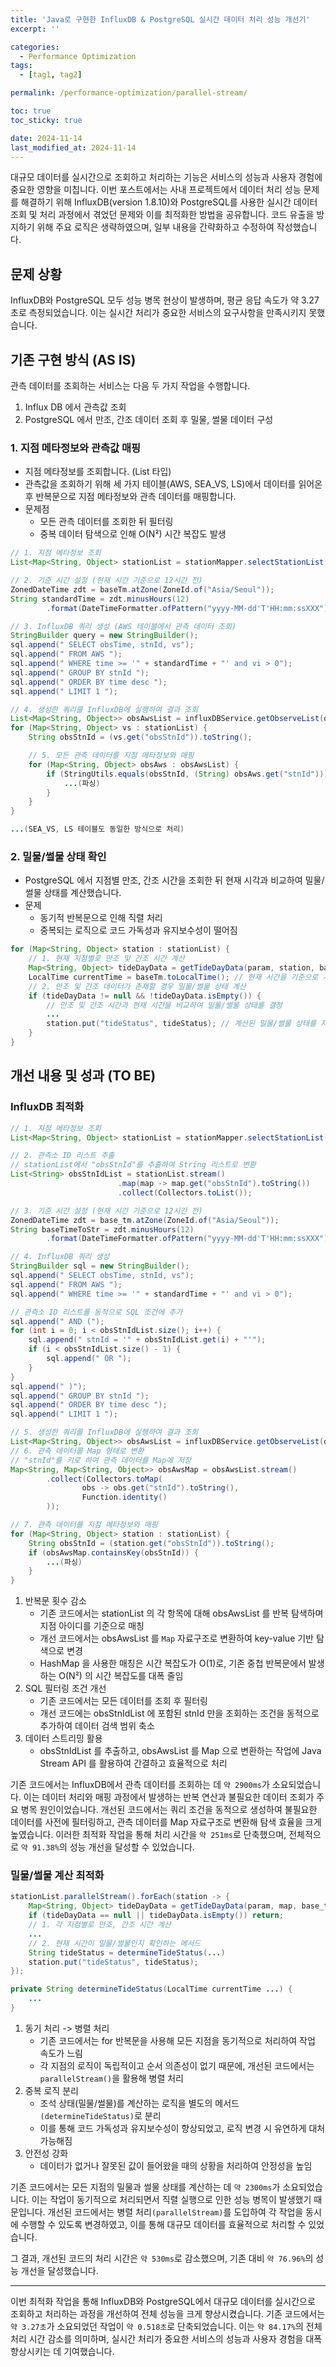 ```yaml
---
title: 'Java로 구현한 InfluxDB & PostgreSQL 실시간 데이터 처리 성능 개선기'
excerpt: ''

categories:
  - Performance Optimization
tags:
  - [tag1, tag2]

permalink: /performance-optimization/parallel-stream/

toc: true
toc_sticky: true

date: 2024-11-14
last_modified_at: 2024-11-14
---
```


대규모 데이터를 실시간으로 조회하고 처리하는 기능은 서비스의 성능과 사용자 경험에 중요한 영향을 미칩니다. 이번 포스트에서는 사내 프로젝트에서 데이터 처리 성능 문제를 해결하기 위해 InfluxDB(version 1.8.10)와 PostgreSQL를 사용한 실시간 데이터 조회 및 처리 과정에서 겪었던 문제와 이를 최적화한 방법을 공유합니다. 코드 유출을 방지하기 위해 주요 로직은 생략하였으며, 일부 내용을 간략화하고 수정하여 작성했습니다.

## 문제 상황
InfluxDB와 PostgreSQL 모두 성능 병목 현상이 발생하며, 평균 응답 속도가 약 3.27초로 측정되었습니다. 이는 실시간 처리가 중요한 서비스의 요구사항을 만족시키지 못했습니다.

## 기존 구현 방식 (AS IS)
관측 데이터를 조회하는 서비스는 다음 두 가지 작업을 수행합니다.

1. Influx DB 에서 관측값 조회
2. PostgreSQL 에서 만조, 간조 데이터 조회 후 밀물, 썰물 데이터 구성


### 1. 지점 메타정보와 관측값 매핑

- 지점 메타정보를 조회합니다. (List 타입)
- 관측값을 조회하기 위해 세 가지 테이블(AWS, SEA_VS, LS)에서 데이터를 읽어온 후 반복문으로 지점 메타정보와 관측 데이터를 매핑합니다.
- 문제점
    - 모든 관측 데이터를 조회한 뒤 필터링
    - 중복 데이터 탐색으로 인해 O(N²) 시간 복잡도 발생

```java
// 1. 지점 메타정보 조회
List<Map<String, Object> stationList = stationMapper.selectStationList(param);

// 2. 기준 시간 설정 (현재 시간 기준으로 12시간 전)
ZonedDateTime zdt = baseTm.atZone(ZoneId.of("Asia/Seoul"));
String standardTime = zdt.minusHours(12)
        .format(DateTimeFormatter.ofPattern("yyyy-MM-dd'T'HH:mm:ssXXX"));

// 3. InfluxDB 쿼리 생성 (AWS 테이블에서 관측 데이터 조회)
StringBuilder query = new StringBuilder();
sql.append(" SELECT obsTime, stnId, vs");
sql.append(" FROM AWS ");
sql.append(" WHERE time >= '" + standardTime + "' and vi > 0");
sql.append(" GROUP BY stnId ");
sql.append(" ORDER BY time desc ");
sql.append(" LIMIT 1 ");

// 4. 생성한 쿼리를 InfluxDB에 실행하여 결과 조회
List<Map<String, Object>> obsAwsList = influxDBService.getObserveList(query.toString());
for (Map<String, Object> vs : stationList) {
    String obsStnId = (vs.get("obsStnId")).toString();

    // 5. 모든 관측 데이터를 지점 메타정보와 매핑
    for (Map<String, Object> obsAws : obsAwsList) {
        if (StringUtils.equals(obsStnId, (String) obsAws.get("stnId"))) {
            ...(파싱)
        }
    }
}

...(SEA_VS, LS 테이블도 동일한 방식으로 처리)
```

### 2. 밀물/썰물 상태 확인

- PostgreSQL 에서 지점별 만조, 간조 시간을 조회한 뒤 현재 시각과 비교하여 밀물/썰물 상태를 계산했습니다.
- 문제
    - 동기적 반복문으로 인해 직렬 처리
    - 중복되는 로직으로 코드 가독성과 유지보수성이 떨어짐

```java
for (Map<String, Object> station : stationList) {
    // 1. 현재 지점별로 만조 및 간조 시간 계산
    Map<String, Object> tideDayData = getTideDayData(param, station, baseTm); // 만조, 간조 데이터를 조회
    LocalTime currentTime = baseTm.toLocalTime(); // 현재 시간을 기준으로 계산 수행
    // 2. 만조 및 간조 데이터가 존재할 경우 밀물/썰물 상태 계산
    if (tideDayData != null && !tideDayData.isEmpty()) {
        // 만조 및 간조 시간과 현재 시간을 비교하여 밀물/썰물 상태를 결정
        ...
        station.put("tideStatus", tideStatus); // 계산된 밀물/썰물 상태를 지점 정보에 추가
    }
}
```

## 개선 내용 및 성과 (TO BE)

### InfluxDB 최적화

```java
// 1. 지점 메타정보 조회
List<Map<String, Object> stationList = stationMapper.selectStationList(param);

// 2. 관측소 ID 리스트 추출
// stationList에서 "obsStnId"를 추출하여 String 리스트로 변환
List<String> obsStnIdList = stationList.stream()
                        .map(map -> map.get("obsStnId").toString())
                        .collect(Collectors.toList());

// 3. 기준 시간 설정 (현재 시간 기준으로 12시간 전)
ZonedDateTime zdt = base_tm.atZone(ZoneId.of("Asia/Seoul"));
String baseTimeToStr = zdt.minusHours(12)
        .format(DateTimeFormatter.ofPattern("yyyy-MM-dd'T'HH:mm:ssXXX"));

// 4. InfluxDB 쿼리 생성
StringBuilder sql = new StringBuilder();
sql.append(" SELECT obsTime, stnId, vs");
sql.append(" FROM AWS ");
sql.append(" WHERE time >= '" + standardTime + "' and vi > 0");

// 관측소 ID 리스트를 동적으로 SQL 조건에 추가
sql.append(" AND (");
for (int i = 0; i < obsStnIdList.size(); i++) {
    sql.append(" stnId = '" + obsStnIdList.get(i) + "'");
    if (i < obsStnIdList.size() - 1) {
        sql.append(" OR ");
    }
}
sql.append(" )");
sql.append(" GROUP BY stnId ");
sql.append(" ORDER BY time desc ");
sql.append(" LIMIT 1 ");

// 5. 생성한 쿼리를 InfluxDB에 실행하여 결과 조회
List<Map<String, Object>> obsAwsList = influxDBService.getObserveList(query.toString());
// 6. 관측 데이터를 Map 형태로 변환
// "stnId"를 키로 하여 관측 데이터를 Map에 저장
Map<String, Map<String, Object>> obsAwsMap = obsAwsList.stream()
        .collect(Collectors.toMap(
                obs -> obs.get("stnId").toString(),
                Function.identity()
        ));

// 7. 관측 데이터를 지점 메타정보와 매핑
for (Map<String, Object> station : stationList) {
    String obsStnId = (station.get("obsStnId")).toString();
    if (obsAwsMap.containsKey(obsStnId)) {
        ...(파싱)
    }
}
```

1. 반복문 횟수 감소
    - 기존 코드에서는 stationList 의 각 항목에 대해 obsAwsList 를 반복 탐색하며 지점 아이디를 기준으로 매칭
    - 개선 코드에서는 obsAwsList 를 `Map` 자료구조로 변환하여 key-value 기반 탐색으로 변경
    - HashMap 을 사용한 매칭은 시간 복잡도가 O(1)로, 기존 중첩 반복문에서 발생하는 O(N²) 의 시간 복잡도를 대폭 줄임
2. SQL 필터링 조건 개선
    - 기존 코드에서는 모든 데이터를 조회 후 필터링
    - 개선 코드에는 obsStnIdList 에 포함된 stnId 만을 조회하는 조건을 동적으로 추가하여 데이터 검색 범위 축소
3. 데이터 스트리밍 활용
    - obsStnIdList 를 추출하고, obsAwsList 를 Map 으로 변환하는 작업에 Java Stream API 를 활용하여 간결하고 효율적으로 처리

기존 코드에서는 InfluxDB에서 관측 데이터를 조회하는 데 `약 2900ms`가 소요되었습니다. 이는 데이터 처리와 매핑 과정에서 발생하는 반복 연산과 불필요한 데이터 조회가 주요 병목 원인이었습니다. 개선된 코드에서는 쿼리 조건을 동적으로 생성하여 불필요한 데이터를 사전에 필터링하고, 관측 데이터를 Map 자료구조로 변환해 탐색 효율을 크게 높였습니다. 이러한 최적화 작업을 통해 처리 시간을 `약 251ms`로 단축했으며, 전체적으로 `약 91.38%`의 성능 개선을 달성할 수 있었습니다.

### 밀물/썰물 계산 최적화

```java
stationList.parallelStream().forEach(station -> {
    Map<String, Object> tideDayData = getTideDayData(param, map, base_tm);
    if (tideDayData == null || tideDayData.isEmpty()) return;
    // 1. 각 지점별로 만조, 간조 시간 계산
    ...
    // 2. 현재 시간이 밀물/썰물인지 확인하는 메서드
    String tideStatus = determineTideStatus(...)
    station.put("tideStatus", tideStatus);
});

private String determineTideStatus(LocalTime currentTime ...) {
    ...
}
```

1. 동기 처리 -> 병렬 처리
    - 기존 코드에서는 for 반복문을 사용해 모든 지점을 동기적으로 처리하여 작업 속도가 느림
    - 각 지점의 로직이 독립적이고 순서 의존성이 없기 때문에, 개선된 코드에서는 `parallelStream()`을 활용해 병렬 처리
2. 중복 로직 분리
    - 조석 상태(밀물/썰물)를 계산하는 로직을 별도의 메서드`(determineTideStatus)`로 분리
    - 이를 통해 코드 가독성과 유지보수성이 향상되었고, 로직 변경 시 유연하게 대처 가능해짐
3. 안전성 강화
    - 데이터가 없거나 잘못된 값이 들어왔을 때의 상황을 처리하여 안정성을 높임

기존 코드에서는 모든 지점의 밀물과 썰물 상태를 계산하는 데 `약 2300ms`가 소요되었습니다. 이는 작업이 동기적으로 처리되면서 직렬 실행으로 인한 성능 병목이 발생했기 때문입니다.
개선된 코드에서는 병렬 처리`(parallelStream)`를 도입하여 각 작업을 동시에 수행할 수 있도록 변경하였고, 이를 통해 대규모 데이터를 효율적으로 처리할 수 있었습니다.

그 결과, 개선된 코드의 처리 시간은 `약 530ms`로 감소했으며, 기존 대비 `약 76.96%`의 성능 개선을 달성했습니다.

---

이번 최적화 작업을 통해 InfluxDB와 PostgreSQL에서 대규모 데이터를 실시간으로 조회하고 처리하는 과정을 개선하여 전체 성능을 크게 향상시켰습니다. 기존 코드에서는 `약 3.27초`가 소요되었던 작업이 `약 0.518초`로 단축되었습니다. 이는 `약 84.17%`의 전체 처리 시간 감소를 의미하며, 실시간 처리가 중요한 서비스의 성능과 사용자 경험을 대폭 향상시키는 데 기여했습니다.
